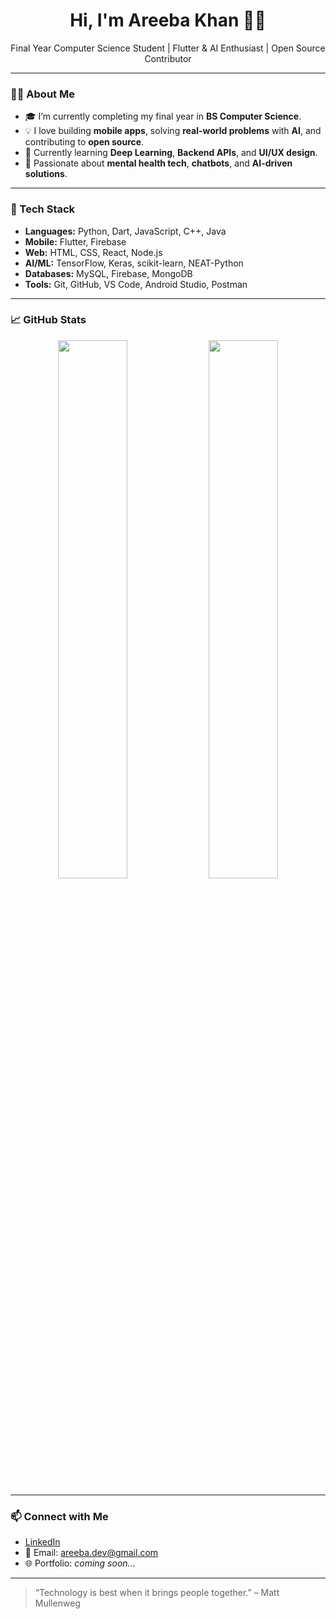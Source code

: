 <h1 align="center">Hi, I'm Areeba Khan 👩‍💻</h1>

<p align="center">
Final Year Computer Science Student | Flutter & AI Enthusiast | Open Source Contributor
</p>

---

### 👩‍🎓 About Me

- 🎓 I’m currently completing my final year in **BS Computer Science**.
- 💡 I love building **mobile apps**, solving **real-world problems** with **AI**, and contributing to **open source**.
- 🧠 Currently learning **Deep Learning**, **Backend APIs**, and **UI/UX design**.
- 🌱 Passionate about **mental health tech**, **chatbots**, and **AI-driven solutions**.

---

### 🔧 Tech Stack

- **Languages:** Python, Dart, JavaScript, C++, Java  
- **Mobile:** Flutter, Firebase  
- **Web:** HTML, CSS, React, Node.js  
- **AI/ML:** TensorFlow, Keras, scikit-learn, NEAT-Python  
- **Databases:** MySQL, Firebase, MongoDB  
- **Tools:** Git, GitHub, VS Code, Android Studio, Postman

---

### 📈 GitHub Stats

<p align="center">
  <img src="https://github-readme-stats.vercel.app/api?username=areebakhan&show_icons=true&theme=radical" width="47%"/>
  <img src="https://github-readme-streak-stats.herokuapp.com/?user=areebakhan&theme=radical" width="47%"/>
</p>

---

### 📫 Connect with Me

- [LinkedIn](https://linkedin.com/in/areebakhan)  
- 📧 Email: areeba.dev@gmail.com  
- 🌐 Portfolio: *coming soon...*

---

> “Technology is best when it brings people together.” – Matt Mullenweg
